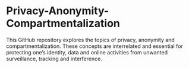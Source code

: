 # Privacy-Anonymity-Compartmentalization
This GitHub repository explores the topics of privacy, anonymity and compartmentalization. These concepts are interrelated and essential for protecting one’s identity, data and online activities from unwanted surveillance, tracking and interference.
